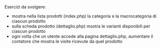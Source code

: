 Esercizi da svolgere:
- mostra nella lista prodotti (index.php) la categoria e la macrocategoria di ciascun prodotto
- sulla scheda prodotto (dettaglio.php) mostra le varianti disponibili per ciascun prodotto
- ogni volta che un utente accede alla pagina dettaglio.php, aumentare il contatore che mostra le visite ricevute da quel prodotto
